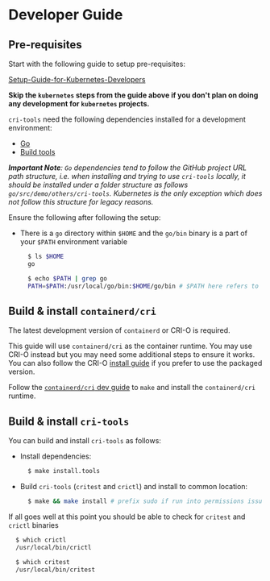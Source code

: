 # Developer Guide

## Pre-requisites

Start with the following guide to setup pre-requisites:

[Setup-Guide-for-Kubernetes-Developers](https://developer.ibm.com/articles/setup-guide-for-kubernetes-developers/)

**Skip the `kubernetes` steps from the guide above if you don't plan on doing any development for `kubernetes` projects.**

`cri-tools` need the following dependencies installed for a development environment:

- [Go](https://golang.org/doc/install)
- [Build tools](https://github.com/containerd/cri#install-dependencies)

_**Important Note**: `Go` dependencies tend to follow the GitHub project URL path structure, i.e. when installing and trying to use `cri-tools` locally, it should be installed under a folder structure as follows `go/src/demo/others/cri-tools`. Kubernetes is the only exception which does not follow this structure for legacy reasons._

Ensure the following after following the setup:

- There is a `go` directory within `$HOME` and the `go/bin` binary is a part of your `$PATH` environment variable

  ```bash
    $ ls $HOME
    go

    $ echo $PATH | grep go
    PATH=$PATH:/usr/local/go/bin:$HOME/go/bin # $PATH here refers to truncated version of additional `env` paths that are unrelated this guide / setup
  ```

## Build & install `containerd/cri`

The latest development version of `containerd` or CRI-O is required.

This guide will use `containerd/cri` as the container runtime. You may use CRI-O instead but you may need some additional steps to ensure it works. You can also follow the CRI-O [install guide](https://github.com/cri-o/cri-o/blob/master/install.md#install-packaged-versions-of-cri-o) if you prefer to use the packaged version.

Follow the [`containerd/cri` dev guide](https://github.com/containerd/cri#getting-started-for-developers) to `make` and install the `containerd/cri` runtime.

## Build & install `cri-tools`

You can build and install `cri-tools` as follows:

- Install dependencies:

  ```bash
    $ make install.tools
  ```

- Build `cri-tools` (`critest` and `crictl`) and install to common location:

  ```bash
    $ make && make install # prefix sudo if run into permissions issues
  ```

If all goes well at this point you should be able to check for `critest` and `crictl` binaries

  ```bash
    $ which crictl
    /usr/local/bin/crictl

    $ which critest
    /usr/local/bin/critest
  ```
